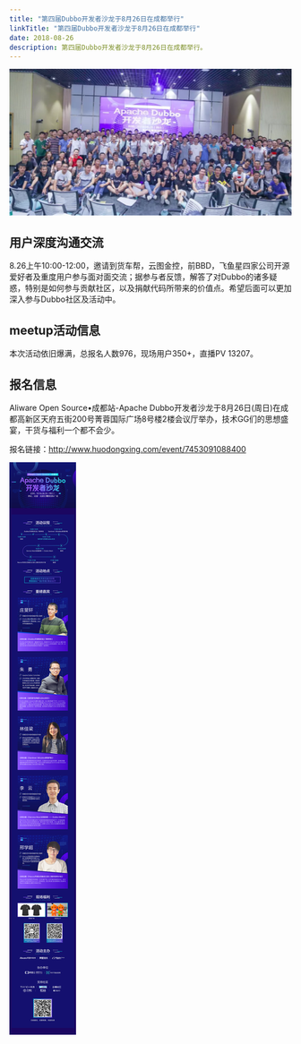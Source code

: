 ```yaml
---
title: "第四届Dubbo开发者沙龙于8月26日在成都举行"
linkTitle: "第四届Dubbo开发者沙龙于8月26日在成都举行"
date: 2018-08-26
description: 第四届Dubbo开发者沙龙于8月26日在成都举行。
---
```



![img](/imgs/blog/meetup-chengdu/all-hands.webp)

## 用户深度沟通交流

8.26上午10:00-12:00，邀请到货车帮，云图金控，前BBD，飞鱼星四家公司开源爱好者及重度用户参与面对面交流；据参与者反馈，解答了对Dubbo的诸多疑惑，特别是如何参与贡献社区，以及捐献代码所带来的价值点。希望后面可以更加深入参与Dubbo社区及活动中。

## meetup活动信息

本次活动依旧爆满，总报名人数976，现场用户350+，直播PV 13207。


## 报名信息

Aliware Open Source•成都站-Apache Dubbo开发者沙龙于8月26日(周日)在成都高新区天府五街200号菁蓉国际广场8号楼2楼会议厅举办，技术GG们的思想盛宴，干货与福利一个都不会少。

报名链接：http://www.huodongxing.com/event/7453091088400
 
![img](/imgs/blog/dubbo-chengdu-meetup-img.jpg)